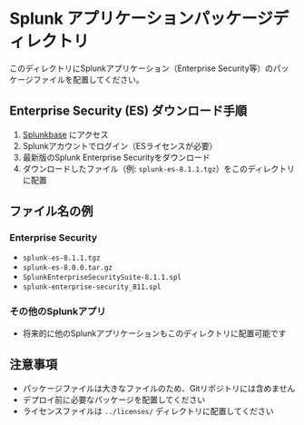 # Splunk アプリケーションパッケージディレクトリ

このディレクトリにSplunkアプリケーション（Enterprise Security等）のパッケージファイルを配置してください。

## Enterprise Security (ES) ダウンロード手順

1. [Splunkbase](https://splunkbase.splunk.com/app/263) にアクセス
2. Splunkアカウントでログイン（ESライセンスが必要）
3. 最新版のSplunk Enterprise Securityをダウンロード
4. ダウンロードしたファイル（例: `splunk-es-8.1.1.tgz`）をこのディレクトリに配置

## ファイル名の例

### Enterprise Security
- `splunk-es-8.1.1.tgz`
- `splunk-es-8.0.0.tar.gz`
- `SplunkEnterpriseSecuritySuite-8.1.1.spl`
- `splunk-enterprise-security_811.spl`

### その他のSplunkアプリ
- 将来的に他のSplunkアプリケーションもこのディレクトリに配置可能です

## 注意事項

- パッケージファイルは大きなファイルのため、Gitリポジトリには含めません
- デプロイ前に必要なパッケージを配置してください
- ライセンスファイルは `../licenses/` ディレクトリに配置してください